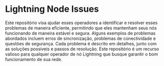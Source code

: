 # Lightning Node Issues

Este repositório visa ajudar esses operadores a identificar e resolver esses problemas de maneira eficiente, permitindo que eles mantenham seus nós funcionando de maneira estável e segura. Alguns exemplos de problemas abordados incluem erros de sincronização, problemas de conectividade e questões de segurança. Cada problema é descrito em detalhes, junto com as soluções possíveis e passos de resolução. Este repositório é um recurso valioso para qualquer operador de nó Lightning que busque garantir o bom funcionamento de sua rede.
